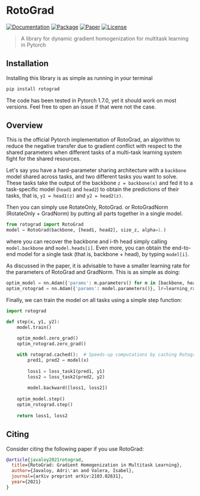 # RotoGrad


[![Documentation](https://img.shields.io/badge/docs-stable-informational.svg)](https://rotograd.readthedocs.io/en/stable/index.html)
[![Package](https://img.shields.io/badge/pypi-rotograd-informational.svg)](https://pypi.org/project/rotograd/)
[![Paper](http://img.shields.io/badge/paper-arxiv.2103.02631-9cf.svg)](https://arxiv.org/abs/2103.02631)
[![License](https://img.shields.io/badge/license-MIT-yellow.svg)](https://github.com/adrianjav/rotograd/blob/main/LICENSE)

> A library for dynamic gradient homogenization for multitask learning in Pytorch

## Installation

Installing this library is as simple as running in your terminal
```bash
pip install rotograd
```

The code has been tested in Pytorch 1.7.0, yet it should work on most versions. Feel free to open an issue
if that were not the case.

## Overview

This is the official Pytorch implementation of RotoGrad, an algorithm to reduce the negative transfer due 
to gradient conflict with respect to the shared parameters when different tasks of a multi-task learning
system fight for the shared resources.

Let's say you have a hard-parameter sharing architecture with a `backbone` model shared across tasks, and 
two different tasks you want to solve. These tasks take the output of the backbone `z = backbone(x)` and fed
it to a task-specific model (`head1` and `head2`) to obtain the predictions of their tasks, that is,
`y1 = head1(z)` and `y2 = head2(z)`.

Then you can simply use RotateOnly, RotoGrad. or RotoGradNorm (RotateOnly + GradNorm) by putting all parts together in a single model.

```python
from rotograd import RotoGrad
model = RotoGrad(backbone, [head1, head2], size_z, alpha=1.)
```

where you can recover the backbone and i-th head simply calling `model.backbone` and `model.heads[i]`. Even
more, you can obtain the end-to-end model for a single task (that is, backbone + head), by typing `model[i]`.

As discussed in the paper, it is advisable to have a smaller learning rate for the parameters of RotoGrad
and GradNorm. This is as simple as doing:

```python
optim_model = nn.Adam({'params': m.parameters() for m in [backbone, head1, head2]}, lr=learning_rate_model)
optim_rotograd = nn.Adam({'params': model.parameters()}, lr=learning_rate_rotograd)
```

Finally, we can train the model on all tasks using a simple step function:
```python
import rotograd

def step(x, y1, y2):
    model.train()
    
    optim_model.zero_grad()
    optim_rotograd.zero_grad()

    with rotograd.cached():  # Speeds-up computations by caching Rotograd's parameters
        pred1, pred2 = model(x)
        
        loss1 = loss_task1(pred1, y1)
        loss2 = loss_task2(pred2, y2)
        
        model.backward([loss1, loss2])
    
    optim_model.step()
    optim_rotograd.step()
        
    return loss1, loss2
```

## Citing

Consider citing the following paper if you use RotoGrad:

```bibtex
@article{javaloy2021rotograd,
  title={RotoGrad: Gradient Homogenization in Multitask Learning},
  author={Javaloy, Adri\'an and Valera, Isabel},
  journal={arXiv preprint arXiv:2103.02631},
  year={2021}
}
```